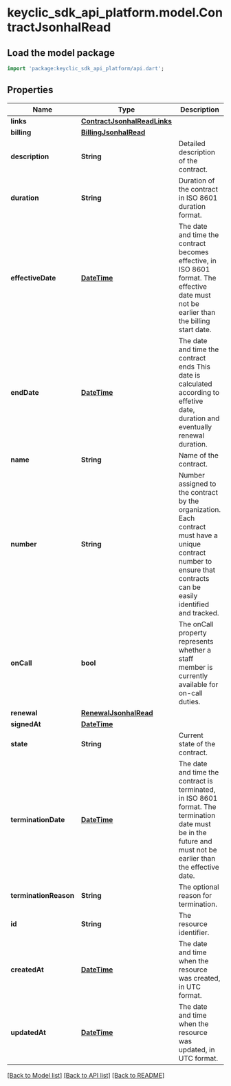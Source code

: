 # keyclic_sdk_api_platform.model.ContractJsonhalRead

## Load the model package
```dart
import 'package:keyclic_sdk_api_platform/api.dart';
```

## Properties
Name | Type | Description | Notes
------------ | ------------- | ------------- | -------------
**links** | [**ContractJsonhalReadLinks**](ContractJsonhalReadLinks.md) |  | [optional] 
**billing** | [**BillingJsonhalRead**](BillingJsonhalRead.md) |  | [optional] 
**description** | **String** | Detailed description of the contract. | [optional] 
**duration** | **String** | Duration of the contract in ISO 8601 duration format. | [optional] 
**effectiveDate** | [**DateTime**](DateTime.md) | The date and time the contract becomes effective, in ISO 8601 format. The effective date must not be earlier than the billing start date. | 
**endDate** | [**DateTime**](DateTime.md) | The date and time the contract ends This date is calculated according to effetive date, duration and eventually renewal duration. | [optional] [readonly] 
**name** | **String** | Name of the contract. | 
**number** | **String** | Number assigned to the contract by the organization. Each contract must have a unique contract number to ensure that contracts can be easily identified and tracked. | 
**onCall** | **bool** | The onCall property represents whether a staff member is currently available for on-call duties. | [optional] 
**renewal** | [**RenewalJsonhalRead**](RenewalJsonhalRead.md) |  | [optional] 
**signedAt** | [**DateTime**](DateTime.md) |  | [optional] 
**state** | **String** | Current state of the contract. | [readonly] [default to 'DRAFT']
**terminationDate** | [**DateTime**](DateTime.md) | The date and time the contract is terminated, in ISO 8601 format. The termination date must be in the future and must not be earlier than the effective date. | [optional] 
**terminationReason** | **String** | The optional reason for termination. | [optional] 
**id** | **String** | The resource identifier. | [optional] [readonly] 
**createdAt** | [**DateTime**](DateTime.md) | The date and time when the resource was created, in UTC format. | [optional] [readonly] 
**updatedAt** | [**DateTime**](DateTime.md) | The date and time when the resource was updated, in UTC format. | [optional] [readonly] 

[[Back to Model list]](../README.md#documentation-for-models) [[Back to API list]](../README.md#documentation-for-api-endpoints) [[Back to README]](../README.md)



